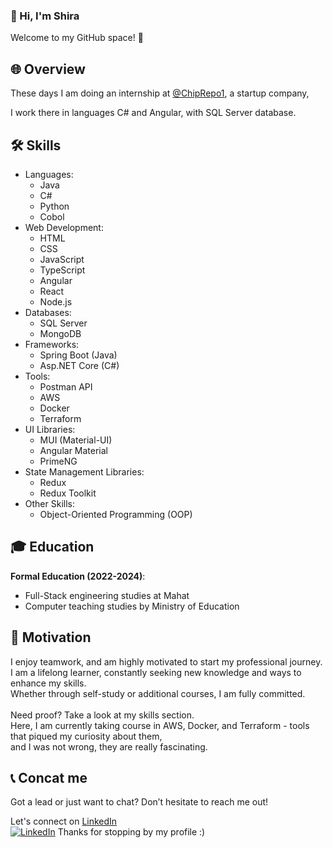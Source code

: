 ### 👋 Hi, I'm Shira
Welcome to my GitHub space! 🚀


## 🌐 Overview
These days I am doing an internship at [@ChipRepo1](https://github.com/ChipRepo1), a startup company, <br>

I work there in languages ​​C# and Angular, with SQL Server database.


## 🛠️ Skills
- Languages:
  - Java
  - C#
  - Python
  - Cobol
- Web Development:
  - HTML
  - CSS
  - JavaScript
  - TypeScript
  - Angular
  - React
  - Node.js
- Databases:
  - SQL Server
  - MongoDB
- Frameworks:
  - Spring Boot (Java)
  - Asp.NET Core (C#)
- Tools:
  - Postman API
  - AWS
  - Docker
  - Terraform
- UI Libraries:
    - MUI (Material-UI)
    - Angular Material
    - PrimeNG 
- State Management Libraries:
    - Redux
    - Redux Toolkit
- Other Skills:
  - Object-Oriented Programming (OOP)


## 🎓 Education
**Formal Education (2022-2024)**:
  - Full-Stack engineering studies at Mahat
  - Computer teaching studies by Ministry of Education


## 💪 Motivation
I enjoy teamwork, and am highly motivated to start my professional journey. <br>
I am a lifelong learner, constantly seeking new knowledge and ways to enhance my skills. <br>
Whether through self-study or additional courses, I am fully committed.  <br> <br>
Need proof? Take a look at my skills section. <br>
Here, I am currently taking course in AWS, Docker, and Terraform - tools that piqued my curiosity about them,  <br>
and I was not wrong, they are really fascinating.


## 📞 Concat me
Got a lead or just want to chat? Don’t hesitate to reach me out! <br>

Let's connect on [LinkedIn](https://www.linkedin.com/in/shirabiton/) <br>
[![LinkedIn](https://github.com/your-username/your-repo/blob/main/images/linkedin-button.png)](https://www.linkedin.com/in/your-profile)
Thanks for stopping by my profile :)

